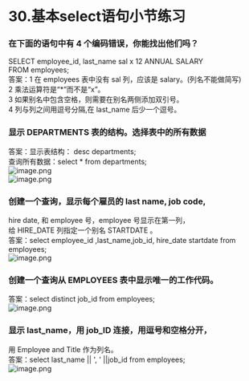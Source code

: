 # 30.基本select语句小节练习

<a name="399BJ"></a>
### 在下面的语句中有 4 个编码错误，你能找出他们吗？
SELECT employee_id, last_name sal x 12 ANNUAL SALARY<br />FROM employees;<br />答案：1 在 employees 表中没有 sal 列，应该是 salary。(列名不能做简写)<br />2 乘法运算符是“*”而不是“x”。<br />3 如果别名中包含空格，则需要在别名两侧添加双引号。<br />4 列与列之间用逗号分隔,在 last_name 后少一个逗号。
<a name="dlg3t"></a>
### 显示 DEPARTMENTS 表的结构。选择表中的所有数据
答案：显示表结构： desc departments;<br />查询所有数据：select * from departments;<br />![image.png](https://cdn.nlark.com/yuque/0/2019/png/349894/1560998145219-c4de3276-9323-4e5d-b9f4-1f37e537fe25.png#align=left&display=inline&height=93&name=image.png&originHeight=185&originWidth=821&size=129939&status=done&width=410.5)<br />![image.png](https://cdn.nlark.com/yuque/0/2019/png/349894/1560998176406-f439b3e9-9b75-4588-b34f-de6fe4db1c25.png#align=left&display=inline&height=291&name=image.png&originHeight=581&originWidth=649&size=187408&status=done&width=324.5)
<a name="DBtSF"></a>
### 创建一个查询，显示每个雇员的 last name, job code,
hire date, 和 employee 号，employee 号显示在第一列，<br />给 HIRE_DATE 列指定一个别名 STARTDATE 。<br />答案：select employee_id ,last_name,job_id, hire_date startdate from<br />employees;<br />![image.png](https://cdn.nlark.com/yuque/0/2019/png/349894/1560998264312-5cd97a9e-378c-45dc-afa0-c5c3756024ad.png#align=left&display=inline&height=288&name=image.png&originHeight=576&originWidth=583&size=289711&status=done&width=291.5)
<a name="DnRKd"></a>
### 创建一个查询从 EMPLOYEES 表中显示唯一的工作代码。
答案：select distinct job_id from employees;<br />![image.png](https://cdn.nlark.com/yuque/0/2019/png/349894/1560998286046-bc31643f-b94e-4c21-a5ad-cdf4db50e5bd.png#align=left&display=inline&height=169&name=image.png&originHeight=338&originWidth=207&size=44434&status=done&width=103.5)
<a name="eacVD"></a>
### 显示 last_name，用 job_ID 连接，用逗号和空格分开，
用 Employee and Title 作为列名。<br />答案：select last_name || ', ' ||job_id from employees;<br />![image.png](https://cdn.nlark.com/yuque/0/2019/png/349894/1560998309259-2df2a671-c5d9-4f68-965f-a5f9dfa265a3.png#align=left&display=inline&height=140&name=image.png&originHeight=279&originWidth=366&size=67845&status=done&width=183)
